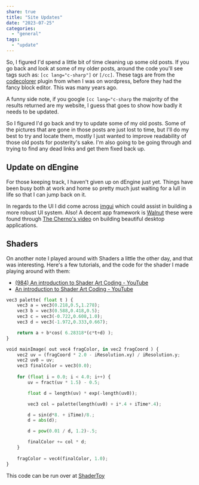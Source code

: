 ```yaml
---
share: true
title: "Site Updates"
date: "2023-07-25"
categories:
  - "general"
tags:
  - "update"
---
```


So, I figured I'd spend a little bit of time cleaning up some old posts.  If you go back and look at some of my older posts, around the code you'll see tags such as: `[cc lang="c-sharp"]` or `[/cc]`.  These tags are from the [codecolorer](https://kpumuk.info/projects/wordpress-plugins/codecolorer/#:~:text=Go%20to%20the%20Options%2FCodeColorerpage%20in%20Site%20Adminand%20change,be%20in%20code%20block%2C%20but%20without%20syntax%20highlighting%29.) plugin from when I was on wordpress, before they had the fancy block editor.  This was many years ago.   

A funny side note, if you google `[cc lang="c-sharp` the majority of the results returned are my website, I guess that goes to show how badly it needs to be updated.

So I figured I'd go back and try to update some of my old posts.  Some of the pictures that are gone in those posts are just lost to time, but I'll do my best to try and locate them, mostly I just wanted to improve readability of those old posts for posterity's sake.  I'm also going to be going through and trying to find any dead links and get them fixed back up.

## Update on dEngine

For those keeping track, I haven't given up on dEngine just yet.  Things have been busy both at work and home so pretty much just waiting for a lull in life so that I can jump back on it.  

In regards to the UI I did come across [imgui](https://github.com/ocornut/imgui) which could assist in building a more robust UI system.   Also! A decent app framework is [Walnut](https://github.com/StudioCherno/Walnut) these were found through [The Cherno's video](https://www.youtube.com/watch?v=-NJDxf4XwlQ) on building beautiful desktop applications.

## Shaders

On another note I played around with Shaders a little the other day, and that was interesting.  Here's a few tutorials, and the code for the shader I made playing around with them:

* [(984) An introduction to Shader Art Coding - YouTube](https://www.youtube.com/watch?v=f4s1h2YETNY)
* [An introduction to Shader Art Coding - YouTube](https://www.youtube.com/watch?v=f4s1h2YETNY)

```python
vec3 palette( float t ) {
    vec3 a = vec3(0.218,0.5,1.278);
    vec3 b = vec3(0.588,0.418,0.5);
    vec3 c = vec3(-0.722,0.608,1.0);
    vec3 d = vec3(-1.972,0.333,0.667);

    return a + b*cos( 6.28318*(c*t+d) );
}

void mainImage( out vec4 fragColor, in vec2 fragCoord ) {
    vec2 uv = (fragCoord * 2.0 - iResolution.xy) / iResolution.y;
    vec2 uv0 = uv;
    vec3 finalColor = vec3(0.0);
    
    for (float i = 0.0; i < 4.0; i++) {
        uv = fract(uv * 1.5) - 0.5;

        float d = length(uv) * exp(-length(uv0));

        vec3 col = palette(length(uv0) + i*.4 + iTime*.4);

        d = sin(d*8. + iTime)/8.;
        d = abs(d);

        d = pow(0.01 / d, 1.2)-.5;

        finalColor += col * d;
    }
        
    fragColor = vec4(finalColor, 1.0);
}
```

This code can be run over at [ShaderToy](https://www.shadertoy.com/)